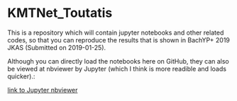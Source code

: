 # KMTNet_Toutatis
This is a repository which will contain jupyter notebooks and other related codes, so that you can reproduce the results that is shown in BachYP+ 2019 JKAS (Submitted on 2019-01-25).



Although you can directly load the notebooks here on GitHub, they can also be viewed at nbviewer by Jupyter (which I think is more readible and loads quicker).: 

[link to Jupyter nbviewer](https://nbviewer.jupyter.org/github/ysbach/KMTNet_Toutatis/tree/master/Notebooks/) 

